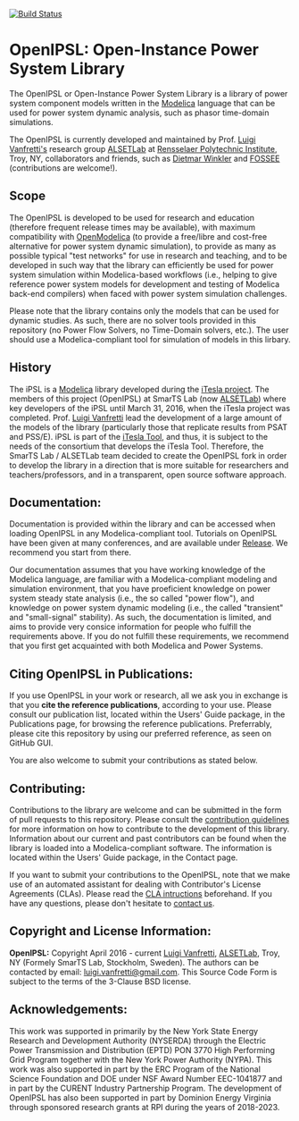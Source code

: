 <!---
[![Build Status](https://travis-ci.org/OpenIPSL/OpenIPSL.svg?branch=master)](https://travis-ci.org/OpenIPSL/OpenIPSL)
[![Documentation Status](https://readthedocs.org/projects/openipsl/badge/?version=latest)](http://openipsl.readthedocs.io/en/latest/?badge=latest)
-->
[![Build Status](https://github.com/openipsl/openipsl/actions/workflows/checkCI.yml/badge.svg?branch=master)](https://github.com/OpenIPSL/OpenIPSL/actions)

# **OpenIPSL**: Open-Instance Power System Library
The OpenIPSL or Open-Instance Power System Library is a library of power system component models written in the [Modelica](http://modelica.org) language that can be used for power system dynamic analysis, such as phasor time-domain simulations.

The OpenIPSL is currently developed and maintained by Prof. [Luigi Vanfretti's](https://github.com/lvanfretti) research group [ALSETLab](https://github.com/ALSETLab) at [Rensselaer Polytechnic Institute](http://rpi.edu), Troy, NY, collaborators and friends, such as [Dietmar Winkler](https://github.com/dietmarw) and [FOSSEE](https://om.fossee.in/fellowship2018) (contributions are welcome!).

## Scope
The OpenIPSL is developed to be used for research and education (therefore frequent release times may be available), with maximum compatibility with [OpenModelica](https://openmodelica.org/) (to provide a free/libre and cost-free alternative for power system dynamic simulation), to provide as many as possible typical "test networks" for use in research and teaching, and to be developed in such way that the library can efficiently be used for power system simulation within Modelica-based workflows (i.e., helping to give reference power system models for development and testing of Modelica back-end compilers) when faced with power system simulation challenges.

Please note that the library contains only the models that can be used for dynamic studies. As such, there are no solver tools provided in this repository (no Power Flow Solvers, no Time-Domain solvers, etc.).
The user should use a Modelica-compliant tool for simulation of models in this lirbary.

## History
The iPSL is a [Modelica](https://www.modelica.org) library developed during the [iTesla project](http://www.itesla-project.eu/).
The members of this project (OpenIPSL) at SmarTS Lab (now [ALSETLab](https://github.com/ALSETLab)) where key developers of the iPSL until March 31, 2016, when the iTesla project was completed.
Prof. [Luigi Vanfretti](https://github.com/lvanfretti) lead the development of a large amount of the models of the library (particularly those that replicate results from PSAT and PSS/E).
iPSL is part of the [iTesla Tool](https://github.com/itesla/ipst), and thus, it is subject to the needs of the consortium that develops the iTesla Tool.
Therefore, the SmarTS Lab / ALSETLab team decided to create the OpenIPSL fork in order to develop the library in a direction that is more suitable for researchers and teachers/professors, and in a transparent, open source software approach.

## Documentation:
Documentation is provided within the library and can be accessed when loading OpenIPSL in any Modelica-compliant tool. Tutorials on OpenIPSL have been given at many conferences, and are available under [Release](https://github.com/OpenIPSL/OpenIPSL/releases). We recommend you start from there.

Our documentation assumes that you have working knowledge of the Modelica language, are familiar with a Modelica-compliant modeling and simulation environment, that you have proeficient knowledge on power system steady state analysis (i.e., the so called "power flow"), and knowledge on power system dynamic modeling (i.e., the called "transient" and "small-signal" stability). As such, the documentation is limited, and aims to provide very consice information for people who fulfill the requirements above. If you do not fulfill these requirements, we recommend that you first get acquainted with both Modelica and Power Systems.

## Citing OpenIPSL in Publications:
If you use OpenIPSL in your work or research, all we ask you in exchange is that you **cite the reference publications**, according to your use. Please consult our publication list, located within the Users' Guide package, in the Publications page, for browsing the reference publications. Preferrably, please cite this repository by using our preferred reference, as seen on GitHub GUI.

You are also welcome to submit your contributions as stated below.

## Contributing:

Contributions to the library are welcome and can be submitted in the form of pull requests to this repository. Please consult the [contribution guidelines](.github/CONTRIBUTING.md) for more information on how to contribute to the development of this library. Information about our current and past contributors can be found when the library is loaded into a Modelica-compliant software. The information is located within the Users' Guide package, in the Contact page.

If you want to submit your contributions to the OpenIPSL, note that we make use of an automated assistant for dealing with Contributor's License Agreements (CLAs). Please read the [CLA intructions](.github/legal/README.md) beforehand. If you have any questions, please don't hesitate to <a href="mailto:luigi.vanfretti@gmail.com?subject=Contributing_to_OpenIPSL">contact us</a>.

## Copyright and License Information:

**OpenIPSL:** Copyright April 2016 - current [Luigi Vanfretti](https://github.com/lvanfretti), [ALSETLab](https://github.com/ALSETLab), Troy, NY (Formely SmarTS Lab, Stockholm, Sweden). 
The authors can be contacted by email: <a href="mailto:luigi.vanfretti@gmail.com?subject=OpenIPSL_License">luigi.vanfretti@gmail.com</a>. This Source Code Form is subject to the terms of the 3-Clause BSD license.

## Acknowledgements:

This work was supported in primarily by the New York State Energy Research and Development Authority (NYSERDA) through the Electric Power Transmission and Distribution (EPTD) PON 3770 High Performing Grid Program together with the New York Power Authority (NYPA). This work was also supported in part by the ERC Program of the National Science Foundation and DOE under NSF Award Number EEC-1041877 and in part by the CURENT Industry Partnership Program. The development of OpenIPSL has also been supported in part by Dominion Energy Virginia through sponsored research grants at RPI during the years of 2018-2023.
